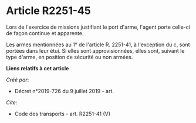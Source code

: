 # Article R2251-45

Lors de l'exercice de missions justifiant le port d'arme, l'agent porte celle-ci de façon continue et apparente. 

Les armes mentionnées au 1° de l'article R. 2251-41, à l'exception du c, sont portées dans leur étui. Si elles sont
approvisionnées, elles sont, suivant le type d'arme, en position de sécurité ou non armées.

**Liens relatifs à cet article**

_Créé par_:

  - Décret n°2019-726 du 9 juillet 2019 - art.

_Cite_:

  - Code des transports - art. R2251-41 (V)
